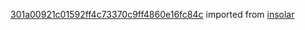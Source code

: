 [301a00921c01592ff4c73370c9ff4860e16fc84c](https://github.com/insolar/insolar/commit/301a00921c01592ff4c73370c9ff4860e16fc84c) imported from [insolar](https://github.com/insolar/insolar)
